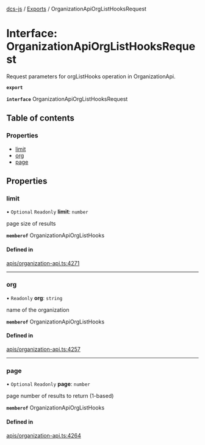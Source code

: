 [dcs-js](../README.md) / [Exports](../modules.md) / OrganizationApiOrgListHooksRequest

# Interface: OrganizationApiOrgListHooksRequest

Request parameters for orgListHooks operation in OrganizationApi.

**`export`**

**`interface`** OrganizationApiOrgListHooksRequest

## Table of contents

### Properties

- [limit](OrganizationApiOrgListHooksRequest.md#limit)
- [org](OrganizationApiOrgListHooksRequest.md#org)
- [page](OrganizationApiOrgListHooksRequest.md#page)

## Properties

### <a id="limit" name="limit"></a> limit

• `Optional` `Readonly` **limit**: `number`

page size of results

**`memberof`** OrganizationApiOrgListHooks

#### Defined in

[apis/organization-api.ts:4271](https://github.com/unfoldingWord/dcs-js/blob/b29eb7a/apis/organization-api.ts#L4271)

___

### <a id="org" name="org"></a> org

• `Readonly` **org**: `string`

name of the organization

**`memberof`** OrganizationApiOrgListHooks

#### Defined in

[apis/organization-api.ts:4257](https://github.com/unfoldingWord/dcs-js/blob/b29eb7a/apis/organization-api.ts#L4257)

___

### <a id="page" name="page"></a> page

• `Optional` `Readonly` **page**: `number`

page number of results to return (1-based)

**`memberof`** OrganizationApiOrgListHooks

#### Defined in

[apis/organization-api.ts:4264](https://github.com/unfoldingWord/dcs-js/blob/b29eb7a/apis/organization-api.ts#L4264)
